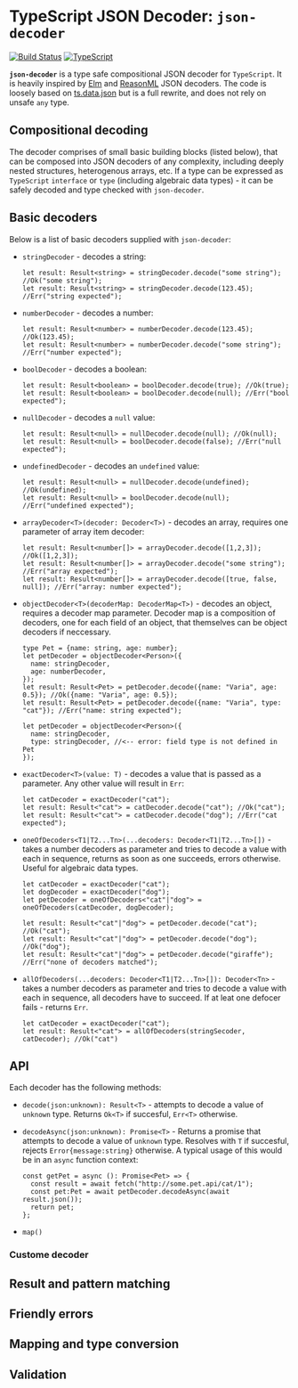 # TypeScript JSON Decoder: `json-decoder`

[![Build Status](https://travis-ci.org/venil7/json-decoder.svg?branch=master)](https://travis-ci.org/venil7/json-decoder) [![TypeScript](https://badges.frapsoft.com/typescript/code/typescript.svg?v=101)](https://github.com/ellerbrock/typescript-badges/)

**`json-decoder`** is a type safe compositional JSON decoder for `TypeScript`. It is heavily inspired by [Elm](https://package.elm-lang.org/packages/elm/json/latest/) and [ReasonML](https://github.com/glennsl/bs-json) JSON decoders. The code is loosely based on [ts.data.json](https://github.com/joanllenas/ts.data.json) but is a full rewrite, and does not rely on unsafe `any` type.

## Compositional decoding

The decoder comprises of small basic building blocks (listed below), that can be composed into JSON decoders of any complexity, including deeply nested structures, heterogenous arrays, etc. If a type can be expressed as `TypeScript` `interface` or `type` (including algebraic data types) - it can be safely decoded and type checked with `json-decoder`.

## Basic decoders

Below is a list of basic decoders supplied with `json-decoder`:

- `stringDecoder` - decodes a string:

  ```
  let result: Result<string> = stringDecoder.decode("some string"); //Ok("some string");
  let result: Result<string> = stringDecoder.decode(123.45); //Err("string expected");
  ```

- `numberDecoder` - decodes a number:

  ```
  let result: Result<number> = numberDecoder.decode(123.45); //Ok(123.45);
  let result: Result<number> = numberDecoder.decode("some string"); //Err("number expected");
  ```

- `boolDecoder` - decodes a boolean:

  ```
  let result: Result<boolean> = boolDecoder.decode(true); //Ok(true);
  let result: Result<boolean> = boolDecoder.decode(null); //Err("bool expected");
  ```

- `nullDecoder` - decodes a `null` value:

  ```
  let result: Result<null> = nullDecoder.decode(null); //Ok(null);
  let result: Result<null> = boolDecoder.decode(false); //Err("null expected");
  ```

- `undefinedDecoder` - decodes an `undefined` value:

  ```
  let result: Result<null> = nullDecoder.decode(undefined); //Ok(undefined);
  let result: Result<null> = boolDecoder.decode(null); //Err("undefined expected");
  ```

- `arrayDecoder<T>(decoder: Decoder<T>)` - decodes an array, requires one parameter of array item decoder:

  ```
  let result: Result<number[]> = arrayDecoder.decode([1,2,3]); //Ok([1,2,3]);
  let result: Result<number[]> = arrayDecoder.decode("some string"); //Err("array expected");
  let result: Result<number[]> = arrayDecoder.decode([true, false, null]); //Err("array: number expected");
  ```

- `objectDecoder<T>(decoderMap: DecoderMap<T>)` - decodes an object, requires a decoder map parameter. Decoder map is a composition of decoders, one for each field of an object, that themselves can be object decoders if neccessary.

  ```
  type Pet = {name: string, age: number};
  let petDecoder = objectDecoder<Person>({
    name: stringDecoder,
    age: numberDecoder,
  });
  let result: Result<Pet> = petDecoder.decode({name: "Varia", age: 0.5}); //Ok({name: "Varia", age: 0.5});
  let result: Result<Pet> = petDecoder.decode({name: "Varia", type: "cat"}); //Err("name: string expected");

  let petDecoder = objectDecoder<Person>({
    name: stringDecoder,
    type: stringDecoder, //<-- error: field type is not defined in Pet
  });
  ```

- `exactDecoder<T>(value: T)` - decodes a value that is passed as a parameter. Any other value will result in `Err`:

  ```
  let catDecoder = exactDecoder("cat");
  let result: Result<"cat"> = catDecoder.decode("cat"); //Ok("cat");
  let result: Result<"cat"> = catDecoder.decode("dog"); //Err("cat expected");
  ```

- `oneOfDecoders<T1|T2...Tn>(...decoders: Decoder<T1|T2...Tn>[])` - takes a number decoders as parameter and tries to decode a value with each in sequence, returns as soon as one succeeds, errors otherwise. Useful for algebraic data types.

  ```
  let catDecoder = exactDecoder("cat");
  let dogDecoder = exactDecoder("dog");
  let petDecoder = oneOfDecoders<"cat"|"dog"> = oneOfDecoders(catDecoder, dogDecoder);

  let result: Result<"cat"|"dog"> = petDecoder.decode("cat"); //Ok("cat");
  let result: Result<"cat"|"dog"> = petDecoder.decode("dog"); //Ok("dog");
  let result: Result<"cat"|"dog"> = petDecoder.decode("giraffe"); //Err("none of decoders matched");
  ```

- `allOfDecoders(...decoders: Decoder<T1|T2...Tn>[]): Decoder<Tn>` - takes a number decoders as parameter and tries to decode a value with each in sequence, all decoders have to succeed. If at leat one defocer fails - returns `Err`.

  ```
  let catDecoder = exactDecoder("cat");
  let result: Result<"cat"> = allOfDecoders(stringSecoder, catDecoder); //Ok("cat")
  ```

## API

Each decoder has the following methods:

- `decode(json:unknown): Result<T>` - attempts to decode a value of `unknown` type. Returns `Ok<T>` if succesful, `Err<T>` otherwise.
- `decodeAsync(json:unknown): Promise<T>` - Returns a promise that attempts to decode a value of `unknown` type. Resolves with `T` if succesful, rejects `Error{message:string}` otherwise.
  A typical usage of this would be in an `async` function context:

  ```
  const getPet = async (): Promise<Pet> => {
    const result = await fetch("http://some.pet.api/cat/1");
    const pet:Pet = await petDecoder.decodeAsync(await result.json());
    return pet;
  };
  ```

- `map()`

### Custome decoder

## Result and pattern matching

## Friendly errors

## Mapping and type conversion

## Validation
